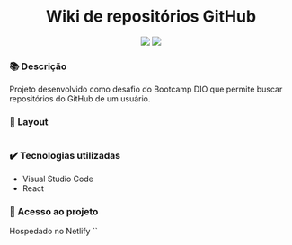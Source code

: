 <h1 align="center">Wiki de repositórios GitHub</h1>
<p align="center">
  <img src="https://img.shields.io/badge/STATUS-CONCLUIDO-green?style=plastic">
  <img src="https://img.shields.io/github/stars/deboradrf?style=social">
</p>

### 📚 Descrição
Projeto desenvolvido como desafio do Bootcamp DIO que permite buscar repositórios do GitHub de um usuário.

### 🎨 Layout
<img src="">

### ✔️ Tecnologias utilizadas
- Visual Studio Code
- React

### 📁 Acesso ao projeto
Hospedado no Netlify ``
